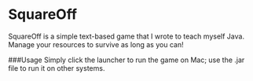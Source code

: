 # SquareOff

SquareOff is a simple text-based game that I wrote to teach myself Java. Manage your resources to survive as long as you can!


###Usage
Simply click the launcher to run the game on Mac; use the .jar file to run it on other systems.

